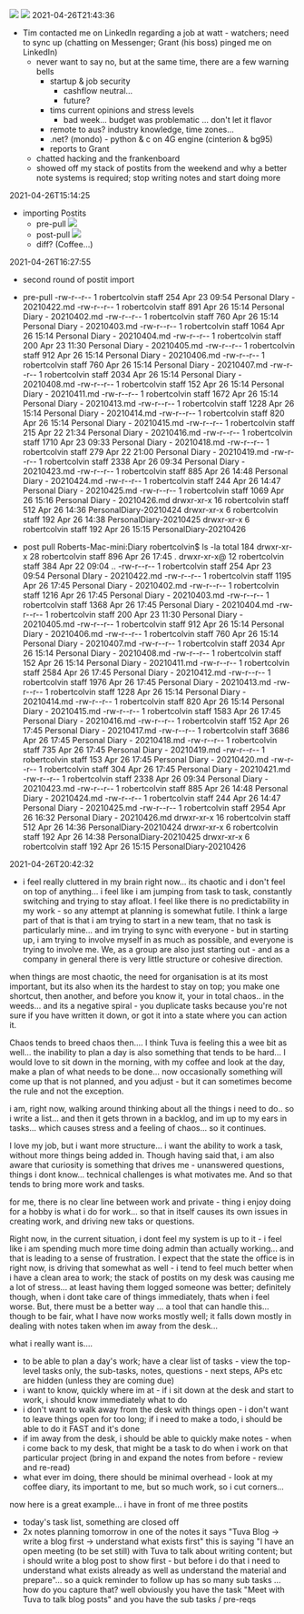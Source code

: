 ![](PersonalDiary-20210426/PersonalDiary-20210426-31d41.png)
![](PersonalDiary-20210426/PersonalDiary-20210426-c7c3e.png)
  2021-04-26T21:43:36

- Tim contacted me on LinkedIn regarding a job at watt - watchers; need to sync up (chatting on Messenger; Grant (his boss) pinged me on LinkedIn)
  - never want to say no, but at the same time, there are a few warning bells
    - startup & job security
      - cashflow neutral...
      - future?
    - tims current opinions and stress levels
      - bad week... budget was problematic ... don't let it flavor
    - remote to aus? industry knowledge, time zones...
    - .net? (mondo) - python & c on 4G engine (cinterion & bg95)
    - reports to Grant
  - chatted hacking and the frankenboard
  - showed off my stack of postits from the weekend and why a better note systems is required; stop writing notes and start doing more

2021-04-26T15:14:25
- importing Postits
  - pre-pull
  ![](PersonalDiary-20210426/PersonalDiary-20210426-d0f55.png)
  - post-pull
  ![](PersonalDiary-20210426/PersonalDiary-20210426-8edcf.png)
  - diff? (Coffee...)

2021-04-26T16:27:55
- second round of postit import
- pre-pull
-rw-r--r--   1 robertcolvin  staff   254 Apr 23 09:54 Personal DIary - 20210422.md
-rw-r--r--   1 robertcolvin  staff   891 Apr 26 15:14 Personal Diary - 20210402.md
-rw-r--r--   1 robertcolvin  staff   760 Apr 26 15:14 Personal Diary - 20210403.md
-rw-r--r--   1 robertcolvin  staff  1064 Apr 26 15:14 Personal Diary - 20210404.md
-rw-r--r--   1 robertcolvin  staff   200 Apr 23 11:30 Personal Diary - 20210405.md
-rw-r--r--   1 robertcolvin  staff   912 Apr 26 15:14 Personal Diary - 20210406.md
-rw-r--r--   1 robertcolvin  staff   760 Apr 26 15:14 Personal Diary - 20210407.md
-rw-r--r--   1 robertcolvin  staff  2034 Apr 26 15:14 Personal Diary - 20210408.md
-rw-r--r--   1 robertcolvin  staff   152 Apr 26 15:14 Personal Diary - 20210411.md
-rw-r--r--   1 robertcolvin  staff  1672 Apr 26 15:14 Personal Diary - 20210413.md
-rw-r--r--   1 robertcolvin  staff  1228 Apr 26 15:14 Personal Diary - 20210414.md
-rw-r--r--   1 robertcolvin  staff   820 Apr 26 15:14 Personal Diary - 20210415.md
-rw-r--r--   1 robertcolvin  staff   215 Apr 22 21:34 Personal Diary - 20210416.md
-rw-r--r--   1 robertcolvin  staff  1710 Apr 23 09:33 Personal Diary - 20210418.md
-rw-r--r--   1 robertcolvin  staff   279 Apr 22 21:00 Personal Diary - 20210419.md
-rw-r--r--   1 robertcolvin  staff  2338 Apr 26 09:34 Personal Diary - 20210423.md
-rw-r--r--   1 robertcolvin  staff   885 Apr 26 14:48 Personal Diary - 20210424.md
-rw-r--r--   1 robertcolvin  staff   244 Apr 26 14:47 Personal Diary - 20210425.md
-rw-r--r--   1 robertcolvin  staff  1069 Apr 26 15:16 Personal Diary - 20210426.md
drwxr-xr-x  16 robertcolvin  staff   512 Apr 26 14:36 PersonalDiary-20210424
drwxr-xr-x   6 robertcolvin  staff   192 Apr 26 14:38 PersonalDiary-20210425
drwxr-xr-x   6 robertcolvin  staff   192 Apr 26 15:15 PersonalDiary-20210426

- post pull
Roberts-Mac-mini:Diary robertcolvin$ ls -la
total 184
drwxr-xr-x  28 robertcolvin  staff   896 Apr 26 17:45 .
drwxr-xr-x@ 12 robertcolvin  staff   384 Apr 22 09:04 ..
-rw-r--r--   1 robertcolvin  staff   254 Apr 23 09:54 Personal DIary - 20210422.md
-rw-r--r--   1 robertcolvin  staff  1195 Apr 26 17:45 Personal Diary - 20210402.md
-rw-r--r--   1 robertcolvin  staff  1216 Apr 26 17:45 Personal Diary - 20210403.md
-rw-r--r--   1 robertcolvin  staff  1368 Apr 26 17:45 Personal Diary - 20210404.md
-rw-r--r--   1 robertcolvin  staff   200 Apr 23 11:30 Personal Diary - 20210405.md
-rw-r--r--   1 robertcolvin  staff   912 Apr 26 15:14 Personal Diary - 20210406.md
-rw-r--r--   1 robertcolvin  staff   760 Apr 26 15:14 Personal Diary - 20210407.md
-rw-r--r--   1 robertcolvin  staff  2034 Apr 26 15:14 Personal Diary - 20210408.md
-rw-r--r--   1 robertcolvin  staff   152 Apr 26 15:14 Personal Diary - 20210411.md
-rw-r--r--   1 robertcolvin  staff  2584 Apr 26 17:45 Personal Diary - 20210412.md
-rw-r--r--   1 robertcolvin  staff  1976 Apr 26 17:45 Personal Diary - 20210413.md
-rw-r--r--   1 robertcolvin  staff  1228 Apr 26 15:14 Personal Diary - 20210414.md
-rw-r--r--   1 robertcolvin  staff   820 Apr 26 15:14 Personal Diary - 20210415.md
-rw-r--r--   1 robertcolvin  staff  1583 Apr 26 17:45 Personal Diary - 20210416.md
-rw-r--r--   1 robertcolvin  staff   152 Apr 26 17:45 Personal Diary - 20210417.md
-rw-r--r--   1 robertcolvin  staff  3686 Apr 26 17:45 Personal Diary - 20210418.md
-rw-r--r--   1 robertcolvin  staff   735 Apr 26 17:45 Personal Diary - 20210419.md
-rw-r--r--   1 robertcolvin  staff   153 Apr 26 17:45 Personal Diary - 20210420.md
-rw-r--r--   1 robertcolvin  staff   304 Apr 26 17:45 Personal Diary - 20210421.md
-rw-r--r--   1 robertcolvin  staff  2338 Apr 26 09:34 Personal Diary - 20210423.md
-rw-r--r--   1 robertcolvin  staff   885 Apr 26 14:48 Personal Diary - 20210424.md
-rw-r--r--   1 robertcolvin  staff   244 Apr 26 14:47 Personal Diary - 20210425.md
-rw-r--r--   1 robertcolvin  staff  2954 Apr 26 16:32 Personal Diary - 20210426.md
drwxr-xr-x  16 robertcolvin  staff   512 Apr 26 14:36 PersonalDiary-20210424
drwxr-xr-x   6 robertcolvin  staff   192 Apr 26 14:38 PersonalDiary-20210425
drwxr-xr-x   6 robertcolvin  staff   192 Apr 26 15:15 PersonalDiary-20210426


2021-04-26T20:42:32
- i feel really cluttered in my brain right now... its chaotic and i don't feel on top of anything... i feel like i am jumping from task to task, constantly switching and trying to stay afloat. I feel like there is no predictability in my work - so any attempt at planning is somewhat futile. I think a large part of that is that i am trying to start in a new team, that no task is particularly mine... and im trying to sync with everyone - but in starting up, i am trying to involve myself in as much as possible, and everyone is trying to involve me. We, as a group are also just starting out - and as a company in general there is very little structure or cohesive direction.

when things are most chaotic, the need for organisation is at its most important, but its also when its the hardest to stay on top; you make one shortcut, then another, and before you know it, your in total chaos.. in the weeds... and its a negative spiral - you duplicate tasks because you're not sure if you have written it down, or got it into a state where you can action it.

Chaos tends to breed chaos then.... I think Tuva is feeling this a wee bit as well... the inability to plan a day is also something that tends to be hard... I would love to sit down in the morning, with my coffee and look at the day, make a plan of what needs to be done... now occasionally something will come up that is not planned, and you adjust - but it can sometimes become the rule and not the exception.

i am, right now, walking around thinking about all the things i need to do.. so i write a list... and then it gets thrown in a backlog, and im up to my ears in tasks... which causes stress and a feeling of chaos... so it continues.

I love my job, but i want more structure... i want the ability to work a task, without more things being added in. Though having said that, i am also aware that curiosity is something that drives me - unanswered questions, things i dont know... technical challenges is what motivates me. And so that tends to bring more work and tasks.

for me, there is no clear line between work and private - thing i enjoy doing for a hobby is what i do for work... so that in itself causes its own issues in creating work, and driving new taks or questions.

Right now, in the current situation, i dont feel my system is up to it - i feel like i am spending much more time doing admin than actually working... and that is leading to a sense of frustration. I expect that the state the office is in right now, is driving that somewhat as well - i tend to feel much better when i have a clean area to work; the stack of postits on my desk was causing me a lot of stress... at least having them logged someone was better; definitely though, when i dont take care of things immediately, thats when i feel worse. But, there must be a better way ... a tool that can handle this... though to be fair, what I have now works mostly well; it falls down mostly in dealing with notes taken when im away from the desk...

what i really want is....
- to be able to plan a day's work; have a clear list of tasks - view the top-level tasks only, the sub-tasks, notes, questions - next steps, APs etc are hidden (unless they are coming due)
- i want to know, quickly where im at - if i sit down at the desk and start to work, i should know immediately what to do
- i don't want to walk away from the desk with things open - i don't want to leave things open for too long; if i need to make a todo, i should be able to do it FAST and it's done
- if im away from the desk, i should be able to quickly make notes - when i come back to my desk, that might be a task to do when i work on that particular project (bring in and expand the notes from before - review and re-read)
- what ever im doing, there should be minimal overhead - look at my coffee diary, its important to me, but so much work, so i cut corners...

now here is a great example... i have in front of me three postits
- today's task list, something are closed off
- 2x notes planning tomorrow
in one of the notes it says
  "Tuva Blog -> write a blog first -> understand what exists first"
this is saying "I have an open meeting (to be set still) with Tuva to talk about writing content; but i should write a blog post to show first - but before i do that i need to understand what exists already as well as understand the material and prepare"... so a quick reminder to follow up has so many sub tasks ... how do you capture that? well obviously you have the task "Meet with Tuva to talk blog posts" and you have the sub tasks / pre-reqs
